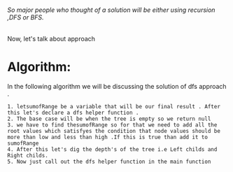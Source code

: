 ###### So major people who thought of a solution will be either using recursion ,DFS or BFS.
Now, let's talk about approach
​
# Algorithm:
In the following algorithm we will be discussing the solution of dfs approach .
```
1. letsumofRange be a variable that will be our final result . After this let's declare a dfs helper function .
2. The base case will be when the tree is empty so we return null
3. we have to find thesumofRange so for that we need to add all the root values which satisfyes the condition that node values should be more than low and less than high .If this is true than add it to sumofRange
4. After this let's dig the depth's of the tree i.e Left childs and Right childs.
5. Now just call out the dfs helper function in the main function
```